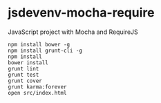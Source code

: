 jsdevenv-mocha-require
======================

JavaScript project with Mocha and RequireJS

    npm install bower -g
    npm install grunt-cli -g
    npm install
    bower install
    grunt lint
    grunt test
    grunt cover
    grunt karma:forever
    open src/index.html
